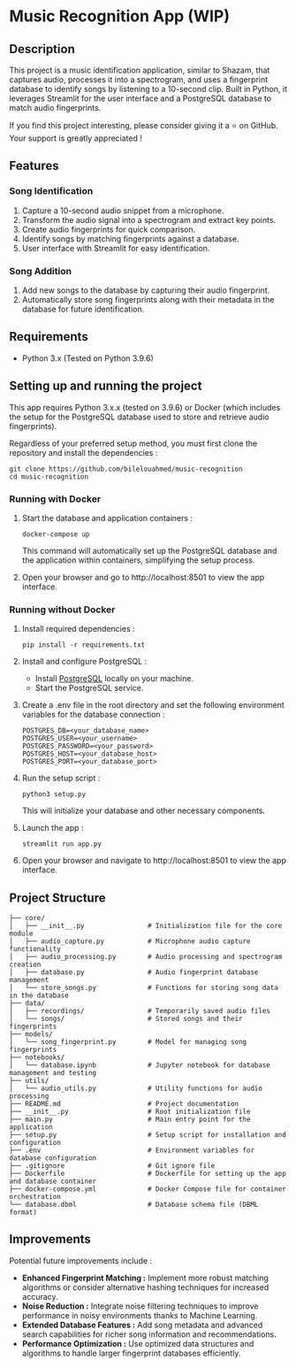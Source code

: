 # Music Recognition App (WIP)

## Description

This project is a music identification application, similar to Shazam, that captures audio, processes it into a spectrogram, and uses a fingerprint database to identify songs by listening to a 10-second clip. Built in Python, it leverages Streamlit for the user interface and a PostgreSQL database to match audio fingerprints.

If you find this project interesting, please consider giving it a ⭐ on GitHub. Your support is greatly appreciated !

## Features

### Song Identification

1. Capture a 10-second audio snippet from a microphone.
2. Transform the audio signal into a spectrogram and extract key points.
3. Create audio fingerprints for quick comparison.
4. Identify songs by matching fingerprints against a database.
5. User interface with Streamlit for easy identification.

### Song Addition

1. Add new songs to the database by capturing their audio fingerprint.
2. Automatically store song fingerprints along with their metadata in the database for future identification.

## Requirements

- Python 3.x (Tested on Python 3.9.6)

## Setting up and running the project

This app requires Python 3.x.x (tested on 3.9.6) or Docker (which includes the setup for the PostgreSQL database used to store and retrieve audio fingerprints).

Regardless of your preferred setup method, you must first clone the repository and install the dependencies :

```
git clone https://github.com/bilelouahmed/music-recognition
cd music-recognition
```

### Running with Docker

1. Start the database and application containers :

    ```
    docker-compose up
    ```

    This command will automatically set up the PostgreSQL database and the application within containers, simplifying the setup process.

2. Open your browser and go to http://localhost:8501 to view the app interface.

### Running without Docker

1. Install required dependencies :

    ```
    pip install -r requirements.txt
    ```

2. Install and configure PostgreSQL :

    - Install [PostgreSQL](https://www.postgresql.org/download/) locally on your machine.
    - Start the PostgreSQL service.

3. Create a .env file in the root directory and set the following environment variables for the database connection :

    ```
    POSTGRES_DB=<your_database_name>
    POSTGRES_USER=<your_username>
    POSTGRES_PASSWORD=<your_password> 
    POSTGRES_HOST=<your_database_host>
    POSTGRES_PORT=<your_database_port>
    ```

4. Run the setup script :

    ```
    python3 setup.py
    ```
    
    This will initialize your database and other necessary components.

5. Launch the app :

    ```
    streamlit run app.py
    ```

6. Open your browser and navigate to http://localhost:8501 to view the app interface.


## Project Structure

```
├── core/
│   ├── __init__.py                # Initialization file for the core module
│   ├── audio_capture.py           # Microphone audio capture functionality
│   ├── audio_processing.py        # Audio processing and spectrogram creation
│   ├── database.py                # Audio fingerprint database management
│   └── store_songs.py             # Functions for storing song data in the database
├── data/
│   ├── recordings/                # Temporarily saved audio files
│   └── songs/                     # Stored songs and their fingerprints
├── models/
│   └── song_fingerprint.py        # Model for managing song fingerprints
├── notebooks/
│   └── database.ipynb             # Jupyter notebook for database management and testing
├── utils/
│   └── audio_utils.py             # Utility functions for audio processing
├── README.md                      # Project documentation
├── __init__.py                    # Root initialization file
├── main.py                        # Main entry point for the application
├── setup.py                       # Setup script for installation and configuration
├── .env                           # Environment variables for database configuration
├── .gitignore                     # Git ignore file
├── Dockerfile                     # Dockerfile for setting up the app and database container
├── docker-compose.yml             # Docker Compose file for container orchestration
└── database.dbml                  # Database schema file (DBML format)
```

## Improvements

Potential future improvements include :

- **Enhanced Fingerprint Matching :** Implement more robust matching algorithms or consider alternative hashing techniques for increased accuracy.
- **Noise Reduction :** Integrate noise filtering techniques to improve performance in noisy environments thanks to Machine Learning.
- **Extended Database Features :** Add song metadata and advanced search capabilities for richer song information and recommendations.
- **Performance Optimization :** Use optimized data structures and algorithms to handle larger fingerprint databases efficiently.